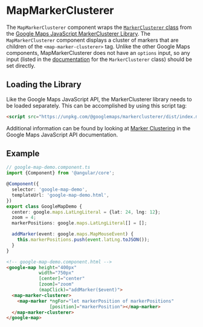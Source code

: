 # MapMarkerClusterer

The `MapMarkerClusterer` component wraps the [`MarkerClusterer` class](https://googlemaps.github.io/js-markerclusterer/classes/MarkerClusterer.html) from the [Google Maps JavaScript MarkerClusterer Library](https://github.com/googlemaps/js-markerclusterer). The `MapMarkerClusterer` component displays a cluster of markers that are children of the `<map-marker-clusterer>` tag. Unlike the other Google Maps components, MapMarkerClusterer does not have an `options` input, so any input (listed in the [documentation](https://googlemaps.github.io/js-markerclusterer/) for the `MarkerClusterer` class) should be set directly.

## Loading the Library

Like the Google Maps JavaScript API, the MarkerClusterer library needs to be loaded separately. This can be accomplished by using this script tag:

```html
<script src="https://unpkg.com/@googlemaps/markerclusterer/dist/index.min.js"></script>
```

Additional information can be found by looking at [Marker Clustering](https://developers.google.com/maps/documentation/javascript/marker-clustering) in the Google Maps JavaScript API documentation.

## Example

```typescript
// google-map-demo.component.ts
import {Component} from '@angular/core';

@Component({
  selector: 'google-map-demo',
  templateUrl: 'google-map-demo.html',
})
export class GoogleMapDemo {
  center: google.maps.LatLngLiteral = {lat: 24, lng: 12};
  zoom = 4;
  markerPositions: google.maps.LatLngLiteral[] = [];

  addMarker(event: google.maps.MapMouseEvent) {
    this.markerPositions.push(event.latLng.toJSON());
  }
}
```

```html
<!-- google-map-demo.component.html -->
<google-map height="400px"
            width="750px"
            [center]="center"
            [zoom]="zoom"
            (mapClick)="addMarker($event)">
  <map-marker-clusterer>
    <map-marker *ngFor="let markerPosition of markerPositions"
                [position]="markerPosition"></map-marker>
  </map-marker-clusterer>
</google-map>
```

